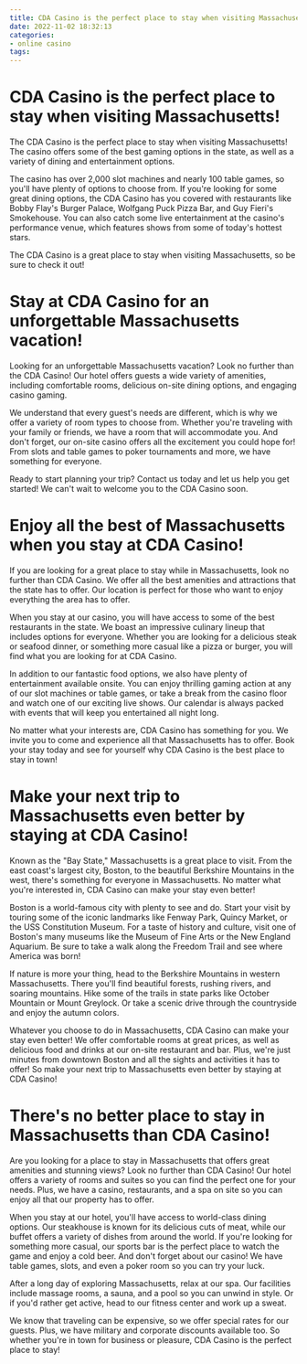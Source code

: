 ```yaml
---
title: CDA Casino is the perfect place to stay when visiting Massachusetts!
date: 2022-11-02 18:32:13
categories:
- online casino
tags:
---
```



#  CDA Casino is the perfect place to stay when visiting Massachusetts!

The CDA Casino is the perfect place to stay when visiting Massachusetts! The casino offers some of the best gaming options in the state, as well as a variety of dining and entertainment options.

The casino has over 2,000 slot machines and nearly 100 table games, so you'll have plenty of options to choose from. If you're looking for some great dining options, the CDA Casino has you covered with restaurants like Bobby Flay's Burger Palace, Wolfgang Puck Pizza Bar, and Guy Fieri's Smokehouse. You can also catch some live entertainment at the casino's performance venue, which features shows from some of today's hottest stars.

The CDA Casino is a great place to stay when visiting Massachusetts, so be sure to check it out!

#  Stay at CDA Casino for an unforgettable Massachusetts vacation!

Looking for an unforgettable Massachusetts vacation? Look no further than the CDA Casino! Our hotel offers guests a wide variety of amenities, including comfortable rooms, delicious on-site dining options, and engaging casino gaming.

We understand that every guest's needs are different, which is why we offer a variety of room types to choose from. Whether you're traveling with your family or friends, we have a room that will accommodate you. And don't forget, our on-site casino offers all the excitement you could hope for! From slots and table games to poker tournaments and more, we have something for everyone.

Ready to start planning your trip? Contact us today and let us help you get started! We can't wait to welcome you to the CDA Casino soon.

#  Enjoy all the best of Massachusetts when you stay at CDA Casino!

If you are looking for a great place to stay while in Massachusetts, look no further than CDA Casino. We offer all the best amenities and attractions that the state has to offer. Our location is perfect for those who want to enjoy everything the area has to offer.

When you stay at our casino, you will have access to some of the best restaurants in the state. We boast an impressive culinary lineup that includes options for everyone. Whether you are looking for a delicious steak or seafood dinner, or something more casual like a pizza or burger, you will find what you are looking for at CDA Casino.

In addition to our fantastic food options, we also have plenty of entertainment available onsite. You can enjoy thrilling gaming action at any of our slot machines or table games, or take a break from the casino floor and watch one of our exciting live shows. Our calendar is always packed with events that will keep you entertained all night long.

No matter what your interests are, CDA Casino has something for you. We invite you to come and experience all that Massachusetts has to offer. Book your stay today and see for yourself why CDA Casino is the best place to stay in town!

#  Make your next trip to Massachusetts even better by staying at CDA Casino!

Known as the "Bay State," Massachusetts is a great place to visit. From the east coast's largest city, Boston, to the beautiful Berkshire Mountains in the west, there's something for everyone in Massachusetts. No matter what you're interested in, CDA Casino can make your stay even better!

Boston is a world-famous city with plenty to see and do. Start your visit by touring some of the iconic landmarks like Fenway Park, Quincy Market, or the USS Constitution Museum. For a taste of history and culture, visit one of Boston's many museums like the Museum of Fine Arts or the New England Aquarium. Be sure to take a walk along the Freedom Trail and see where America was born!

If nature is more your thing, head to the Berkshire Mountains in western Massachusetts. There you'll find beautiful forests, rushing rivers, and soaring mountains. Hike some of the trails in state parks like October Mountain or Mount Greylock. Or take a scenic drive through the countryside and enjoy the autumn colors.

Whatever you choose to do in Massachusetts, CDA Casino can make your stay even better! We offer comfortable rooms at great prices, as well as delicious food and drinks at our on-site restaurant and bar. Plus, we're just minutes from downtown Boston and all the sights and activities it has to offer! So make your next trip to Massachusetts even better by staying at CDA Casino!

#  There's no better place to stay in Massachusetts than CDA Casino!

Are you looking for a place to stay in Massachusetts that offers great amenities and stunning views? Look no further than CDA Casino! Our hotel offers a variety of rooms and suites so you can find the perfect one for your needs. Plus, we have a casino, restaurants, and a spa on site so you can enjoy all that our property has to offer.

When you stay at our hotel, you'll have access to world-class dining options. Our steakhouse is known for its delicious cuts of meat, while our buffet offers a variety of dishes from around the world. If you're looking for something more casual, our sports bar is the perfect place to watch the game and enjoy a cold beer. And don't forget about our casino! We have table games, slots, and even a poker room so you can try your luck.

After a long day of exploring Massachusetts, relax at our spa. Our facilities include massage rooms, a sauna, and a pool so you can unwind in style. Or if you'd rather get active, head to our fitness center and work up a sweat.

We know that traveling can be expensive, so we offer special rates for our guests. Plus, we have military and corporate discounts available too. So whether you're in town for business or pleasure, CDA Casino is the perfect place to stay!
